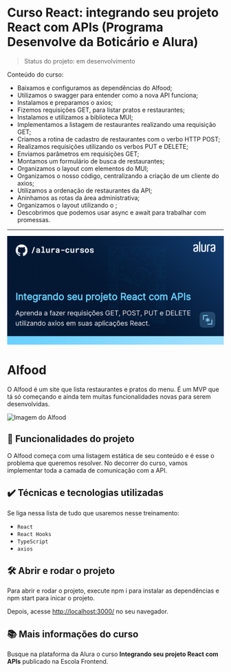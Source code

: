 # Curso React: integrando seu projeto React com APIs (Programa Desenvolve da Boticário e Alura)

> Status do projeto: em desenvolvimento

Conteúdo do curso:

* Baixamos e configuramos as dependências do Alfood;
* Utilizamos o swagger para entender como a nova API funciona;
* Instalamos e preparamos o axios;
* Fizemos requisições GET, para listar pratos e restaurantes;
* Instalamos e utilizamos a biblioteca MUI;
* Implementamos a listagem de restaurantes realizando uma requisição GET;
* Criamos a rotina de cadastro de restaurantes com o verbo HTTP POST;
* Realizamos requisições utilizando os verbos PUT e DELETE;
* Enviamos parâmetros em requisições GET;
* Montamos um formulário de busca de restaurantes;
* Organizamos o layout com elementos do MUI;
* Organizamos o nosso código, centralizando a criação de um cliente do axios;
* Utilizamos a ordenação de restaurantes da API;
* Aninhamos as rotas da área administrativa;
* Organizamos o layout utilizando o <Outlet />;
* Descobrimos que podemos usar async e await para trabalhar com promessas.

-----

![Integrando seu projeto React com APIs](thumbnail.png)

# Alfood

O Alfood é um site que lista restaurantes e pratos do menu. 
É um MVP que tá só começando e ainda tem muitas funcionalidades novas para serem desenvolvidas.

<img src="screencapture.png" alt="Imagem do Alfood" width="50%">


## 🔨 Funcionalidades do projeto

O Alfood começa com uma listagem estática de seu conteúdo e é esse o problema que queremos resolver.
No decorrer do curso, vamos implementar toda a camada de comunicação com a API.

## ✔️ Técnicas e tecnologias utilizadas

Se liga nessa lista de tudo que usaremos nesse treinamento:

- `React`
- `React Hooks`
- `TypeScript`
- `axios`

## 🛠️ Abrir e rodar o projeto

Para abrir e rodar o projeto, execute npm i para instalar as dependências e npm start para inicar o projeto.

Depois, acesse <a href="http://localhost:3000/">http://localhost:3000/</a> no seu navegador.

## 📚 Mais informações do curso

Busque na plataforma da Alura o curso **Integrando seu projeto React com APIs** publicado na Escola Frontend.
